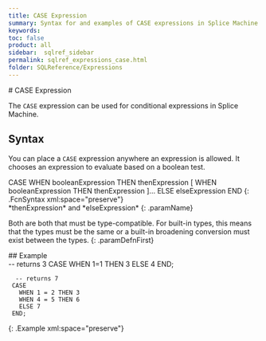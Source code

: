 ```yaml
---
title: CASE Expression
summary: Syntax for and examples of CASE expressions in Splice Machine SQL.
keywords:
toc: false
product: all
sidebar:  sqlref_sidebar
permalink: sqlref_expressions_case.html
folder: SQLReference/Expressions
---
```

<section>
<div class="TopicContent" data-swiftype-index="true" markdown="1">
# CASE Expression

The `CASE` expression can be used for conditional expressions in Splice
Machine.

## Syntax

You can place a `CASE` expression anywhere an expression is allowed. It
chooses an expression to evaluate based on a boolean test.

<div class="fcnWrapperWide" markdown="1">
    CASE
      WHEN booleanExpression THEN thenExpression
      [ WHEN booleanExpression
        THEN thenExpression ]...
        ELSE elseExpression
    END
{: .FcnSyntax xml:space="preserve"}

</div>
<div class="paramList" markdown="1">
*thenExpression* and *elseExpression*
{: .paramName}

Both are both that must be type-compatible. For built-in types, this
means that the types must be the same or a built-in broadening
conversion must exist between the types.
{: .paramDefnFirst}

</div>
## Example

<div class="preWrapper" markdown="1">
       -- returns 3
     CASE WHEN 1=1 THEN 3 ELSE 4 END;
    
      -- returns 7
     CASE
       WHEN 1 = 2 THEN 3
       WHEN 4 = 5 THEN 6
       ELSE 7
     END;
{: .Example xml:space="preserve"}

</div>
</div>
</section>

